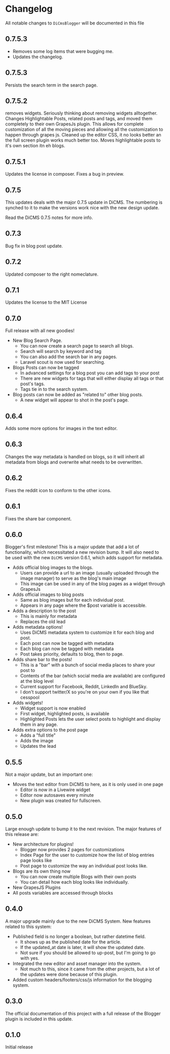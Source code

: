 # Changelog

All notable changes to `DiCmsBlogger` will be documented in this file

## 0.7.5.3

* Removes some log items that were bugging me.
* Updates the changelog.

## 0.7.5.3

Persists the search term in the search page.

## 0.7.5.2

removes widgets. Seriously thinking about removing widgets alltogether.
Changes Highlightable Posts, related posts and tags, and moved them completely to their own GrapesJs plugin. This allows
for complete customization of all the moving pieces and allowing all the customization to happen through grapes js.
Cleaned up the editor CSS, it no looks better an the full screen plugin works much better too.
Moves highlightable posts to it's own section itn eh blogs.

## 0.7.5.1

Updates the license in composer.
Fixes a bug in preview.

## 0.7.5

This updates deals with the major 0.7.5 update in DiCMS. The numbering is synched to it to make the versions work nice
with the new design update.

Read the DiCMS 0.7.5 notes for more info.

## 0.7.3

Bug fix in blog post update.

## 0.7.2

Updated composer to the right nomeclature.

## 0.7.1

Updates the license to the MIT License

## 0.7.0

Full release with all new goodies!

* New Blog Search Page.
    * You can now create a search page to search all blogs.
    * Search will search by keyword and tag
    * You can also add the search bar in any pages.
    * Laravel scout is now used for searching.
* Blogs Posts can now be tagged
    * In advanced settings for a blog post you can add tags to your post
    * There are new widgets for tags that will either display all tags or that post's tags.
    * Tags tie in to the search system.
* Blog posts can now be added as "related to" other blog posts.
    * A new widget will appear to shot in the post's page.

## 0.6.4

Adds some more options for images in the text editor.

## 0.6.3

Changes the way metadata is handled on blogs, so it will inherit all metadata 
from blogs and overwrite what needs to be overwritten.


## 0.6.2

Fixes the reddit icon to conform to the other icons.

## 0.6.1

Fixes the share bar component.

## 0.6.0

Blogger's first milestone! This is a major update that add a lot of functionality, 
which necessitated a new revision bump. It will also need to be used with the new
`DiCMS` version 0.6.1, which adds support for metadata.

* Adds official blog images to the blogs.
  * Users can provide a url to an image (usually uploaded through the image manager)
to serve as the blog's main image
  * This image can be used in any of the blog pages as a widget through GrapesJs
* Adds official images to blog posts
  * Same as blog images but for each individual post.
  * Appears in any page where the $post variable is accessible.
* Adds a description to the post
  * This is mainly for metadata
  * Replaces the old lead
* Adds metadata options!
  * Uses DiCMS metadata system to customize it for each blog and post.
  * Each post can now be tagged with metadata
  * Each blog can now be tagged with metadata
  * Post takes priority, defaults to blog, then to page.
* Adds share bar to the posts!
  * This is a "bar" with a bunch of social media places to share your post to
  * Contents of the bar (which social media are available) are configured at the blog level
  * Current support for Facebook, Reddit, LinkedIn and BlueSky.
  * I don't support twitter/X so you're on your own if you like that cesspool
* Adds widgets!
  * Widget support is now enabled
  * First widget, highlighted posts, is available
  * Highlighted Posts lets the user select posts to highlight and display them in any page.
* Adds extra options to the post page
  * Adds a "full title"
  * Adds the image
  * Updates the lead



## 0.5.5

Not a major update, but an important one:

* Moves the text editor from DiCMS to here, as it is only used in one page
  * Editor is now in a Livewire widget
  * Editor now autosaves every minute
  * New plugin was created for fullscreen.

## 0.5.0

Large enough update to bump it to the next revision.
The major features of this release are:

* New architecture for plugins!
  * Blogger now provides 2 pages for customizations
  * Index Page for the user to customize how the list of blog entries page looks like
  * Post page to customize the way an individual post looks like.
* Blogs are its own thing now
  * You can now create multiple Blogs with their own posts
  * You can detail how each blog looks like individually.
* New GrapesJS Plugins
* All posts variables are accessed through blocks 

## 0.4.0

A major upgrade mainly due to the new DiCMS System. New features related to this system:

* Published field is no longer a boolean, but rather datetime field.
  * It shows up as the published date for the article.
  * If the updated_at date is later, it will show the updated date.
  * Not sure if you should be allowed to up-post, but I'm going to go with yes.
* Integrated the new editor and asset manager into the system.
  * Not much to this, since it came from the other projects, but a lot of the updates
  were done because of this plugin.
* Added custom headers/footers/css/js  information for the blogging system.

## 0.3.0

The official documentation of this project with a full release of the Blogger plugin is
included in this update.

## 0.1.0

Initial release

